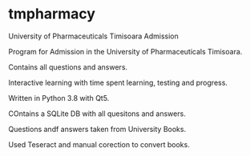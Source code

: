 # tmpharmacy
 University of Pharmaceuticals Timisoara Admission

Program for Admission in the University of Pharmaceuticals Timisoara.

Contains all questions and answers.

Interactive learning with time spent learning, testing and progress.

Written in Python 3.8 with Qt5.

COntains a SQLite DB with all quesitons and answers.

Questions andf answers taken from University Books.

Used Teseract and manual corection to convert books.

